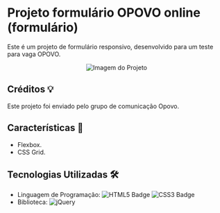 # Projeto formulário OPOVO online (formulário)

Este é um projeto de formulário responsivo, desenvolvido para um teste para vaga OPOVO.


<p align="center">
<img src="https://github.com/ryssaes/ProjetoOPOVOonline/assets/132323833/04246977-de39-4df2-b775-af90fdf7f292" alt="Imagem do Projeto">
</p>

## Créditos 💡

Este projeto foi enviado pelo grupo de comunicação Opovo.

## Características 🚀

- Flexbox.
- CSS Grid.

## Tecnologias Utilizadas 🛠️

- Linguagem de Programação: ![HTML5 Badge](https://img.shields.io/badge/HTML5-E34F26?style=for-the-badge&logo=html5&logoColor=white) ![CSS3 Badge](https://img.shields.io/badge/CSS3-1572B6?style=for-the-badge&logo=css3&logoColor=white)
- Biblioteca: ![jQuery](https://img.shields.io/badge/jQuery-3.6.0-blue)
